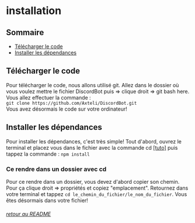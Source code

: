 # installation

## Sommaire
- [Télécharger le code](#Télécharger-le-code)
- [Installer les dépendances](#Installer-les-dépendances)

## Télécharger le code
Pour télécharger le code, nous allons utilisé git. Allez dans le dossier où vous voulez mettre le fichier DiscordBot puis => clique droit => git bash here. Vous allez effectuer la commande :  
`git clone https://github.com/Axteli/DiscordBot.git`  
Vous avez désormais le code sur votre ordinateur!

## Installer les dépendances
Pour installer les dépendances, c'est très simple! Tout d'abord, ouvrez le terminal et placez vous dans le fichier avec la commande cd [[tuto]](#Ce-rendre-dans-un-dossier-avec-cd) puis tappez la commande : `npm install`

### Ce rendre dans un dossier avec cd
Pour ce rendre dans un dossier, vous devez d'abord copier son chemin. Pour ça clique droit => propriétés et copiez "emplacement". Retournez dans votre terminal et tappez `cd le_chemin_du_fichier/le_nom_du_fichier`. Vous êtes désormais dans votre fichier!

###### [retour au README](https://github.com/Axteli/DiscordBot)